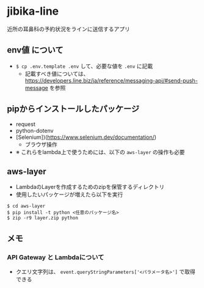 # jibika-line
近所の耳鼻科の予約状況をラインに送信するアプリ

## env値 について
- `$ cp .env.template .env` して、必要な値を `.env` に記載
  - 記載すべき値については、 https://developers.line.biz/ja/reference/messaging-api/#send-push-message を参照

## pipからインストールしたパッケージ
- request
- python-dotenv
- [Selenium])(https://www.selenium.dev/documentation/)
  - ブラウザ操作
- ※ これらをlambda上で使うためには、以下の `aws-layer` の操作も必要

## aws-layer
- LambdaのLayerを作成するためのzipを保管するディレクトリ
- 使用したいパッケージが増えたら以下を実行
```shell
$ cd aws-layer
$ pip install -t python <任意のパッケージ名>
$ zip -r9 layer.zip python
```

## メモ
### API Gateway と Lambdaについて
- クエリ文字列は、 `event.queryStringParameters['<パラメータ名>']` で取得できる
